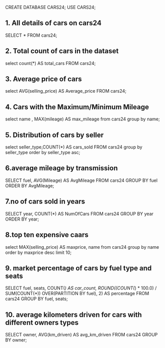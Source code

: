 CREATE DATABASE CARS24;
USE CARS24;

## 1. All details of cars on cars24
SELECT * FROM cars24;

## 2. Total count of cars in the dataset
select count(*) AS total_cars
FROM cars24;

## 3. Average price of cars
select AVG(selling_price) AS Average_price
FROM cars24;

## 4. Cars with the Maximum/Minimum Mileage
select name , MAX(mileage) AS max_mileage
from cars24
group by name;

## 5. Distribution of cars by seller
select seller_type,COUNT(*) AS cars_sold
FROM cars24
group by seller_type
order by seller_type asc;

## 6.average mileage by transmission
SELECT fuel, AVG(Mileage) AS AvgMileage
FROM cars24
GROUP BY fuel
ORDER BY AvgMileage;

## 7.no of cars sold in years
SELECT year, COUNT(*) AS NumOfCars
FROM cars24
GROUP BY year
ORDER BY year;

## 8.top ten expensive caars
select MAX(selling_price) AS maxprice, name
from cars24
group by name 
order by maxprice desc
limit 10;

## 9. market percentage of cars by fuel type and seats
SELECT fuel, seats, 
COUNT(*) AS car_count,
ROUND((COUNT(*) * 100.0) / SUM(COUNT(*)) OVER(PARTITION BY fuel), 2) AS percentage
FROM cars24
GROUP BY fuel, seats;

## 10. average kilometers driven for cars with different owners types
SELECT owner, AVG(km_driven) AS avg_km_driven
FROM cars24
GROUP BY owner;
